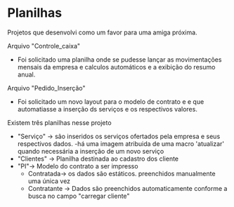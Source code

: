 # Planilhas

Projetos que desenvolvi como um favor para uma amiga próxima.

Arquivo "Controle_caixa" 
  - Foi solicitado uma planilha onde se pudesse lançar as movimentações mensais da empresa e calculos automáticos e a exibição do resumo anual. 

Arquivo "Pedido_Inserção"
  - Foi solicitado um novo layout para o modelo de contrato e e que automatiasse a inserção ds serviços e os respectivos valores.
  
  Existem três planilhas nesse projeto
  
  - "Serviço" -> são inseridos os serviços ofertados pela empresa e seus respectivos dados. 
    -há uma imagem atribuida de uma macro 'atualizar' quando necessária a inserção de um novo serviço
  - "Clientes" -> Planilha destinada ao cadastro dos cliente
  - "PI"-> Modelo do contrato a ser impresso
    - Contratada-> os dados são estáticos. preenchidos manualmente uma única vez 
    - Contratante -> Dados são preenchidos automaticamente conforme a busca no campo "carregar cliente"
  
